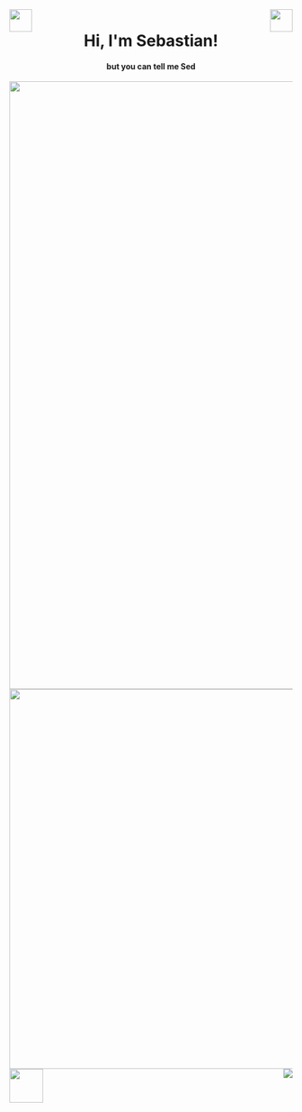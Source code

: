 <img align="left" src="https://github.com/TheDudeThatCode/TheDudeThatCode/blob/master/Assets/Hi.gif" width="40"/>
<img align="right" src="https://github.com/TheDudeThatCode/TheDudeThatCode/blob/master/Assets/Hi.gif" width="40"/>
<h1 align="center">Hi, I'm Sebastian! </h1> 
<h4 align="center">but you can tell me Sed </h4>
  
<img align="center" src="https://firebasestorage.googleapis.com/v0/b/port-e39af.appspot.com/o/README_HEAD.svg?alt=media&token=27c7d262-2a65-4857-abaa-1a82c21dc9b0" width="1080" />

<a  href="https://github.com/exSED">
  <img src="https://github-readme-stats.vercel.app/api?username=exSED&show_icons=true&theme=transparent" width="675"/>
  <img align="right" src="https://github-readme-stats.vercel.app/api/top-langs/?username=exSED&theme=transparent&hide=glsl" />
</a>

<img src="https://media.giphy.com/media/LnQjpWaON8nhr21vNW/giphy.gif" width="60">

